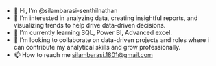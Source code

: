 - 👋 Hi, I’m @silambarasi-senthilnathan
- 👀 I’m interested in analyzing data, creating insightful reports, and visualizing trends to help drive data-driven decisions.
- 🌱 I’m currently learning SQL, Power BI, Advanced excel.
- 💞️ I’m looking to collaborate on data-driven projects and roles where i can contribute my analytical skills and grow professionally.
- 📫 How to reach me silambarasi.1801@gmail.com
  

<!---
silambarasi-senthilnathan/silambarasi-senthilnathan is a ✨ special ✨ repository because its `README.md` (this file) appears on your GitHub profile.
You can click the Preview link to take a look at your changes.
--->
